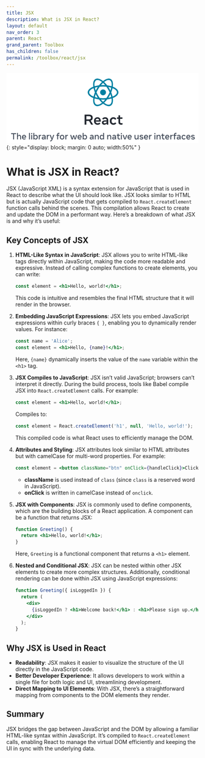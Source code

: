 ```yaml
---
title: JSX
description: What is JSX in React?
layout: default
nav_order: 3
parent: React
grand_parent: Toolbox
has_children: false
permalink: /toolbox/react/jsx
---
```


![Codelab](./images/reactlogo.png){: style="display: block; margin: 0 auto; width:50%" }

# What is JSX in React?

JSX (JavaScript XML) is a syntax extension for JavaScript that is used in React to describe what the UI should look like. JSX looks similar to HTML but is actually JavaScript code that gets compiled to `React.createElement` function calls behind the scenes. This compilation allows React to create and update the DOM in a performant way. Here’s a breakdown of what JSX is and why it’s useful:

## Key Concepts of JSX

1. **HTML-Like Syntax in JavaScript**:
   JSX allows you to write HTML-like tags directly within JavaScript, making the code more readable and expressive. Instead of calling complex functions to create elements, you can write:

   ```jsx
   const element = <h1>Hello, world!</h1>;
   ```

   This code is intuitive and resembles the final HTML structure that it will render in the browser.

2. **Embedding JavaScript Expressions**:
   JSX lets you embed JavaScript expressions within curly braces `{ }`, enabling you to dynamically render values. For instance:

   ```jsx
   const name = 'Alice';
   const element = <h1>Hello, {name}!</h1>;
   ```

   Here, `{name}` dynamically inserts the value of the `name` variable within the `<h1>` tag.

3. **JSX Compiles to JavaScript**:
   JSX isn’t valid JavaScript; browsers can’t interpret it directly. During the build process, tools like Babel compile JSX into `React.createElement` calls. For example:

   ```jsx
   const element = <h1>Hello, world!</h1>;
   ```

   Compiles to:

   ```javascript
   const element = React.createElement('h1', null, 'Hello, world!');
   ```

   This compiled code is what React uses to efficiently manage the DOM.

4. **Attributes and Styling**:
   JSX attributes look similar to HTML attributes but with camelCase for multi-word properties. For example:

   ```jsx
   const element = <button className="btn" onClick={handleClick}>Click me</button>;
   ```

   - **className** is used instead of `class` (since `class` is a reserved word in JavaScript).
   - **onClick** is written in camelCase instead of `onclick`.

5. **JSX with Components**:
   JSX is commonly used to define components, which are the building blocks of a React application. A component can be a function that returns JSX:

   ```jsx
   function Greeting() {
     return <h1>Hello, world!</h1>;
   }
   ```

   Here, `Greeting` is a functional component that returns a `<h1>` element.

6. **Nested and Conditional JSX**:
   JSX can be nested within other JSX elements to create more complex structures. Additionally, conditional rendering can be done within JSX using JavaScript expressions:

   ```jsx
   function Greeting({ isLoggedIn }) {
     return (
       <div>
         {isLoggedIn ? <h1>Welcome back!</h1> : <h1>Please sign up.</h1>}
       </div>
     );
   }
   ```

## Why JSX is Used in React

- **Readability**: JSX makes it easier to visualize the structure of the UI directly in the JavaScript code.
- **Better Developer Experience**: It allows developers to work within a single file for both logic and UI, streamlining development.
- **Direct Mapping to UI Elements**: With JSX, there’s a straightforward mapping from components to the DOM elements they render.

## Summary

JSX bridges the gap between JavaScript and the DOM by allowing a familiar HTML-like syntax within JavaScript. It’s compiled to `React.createElement` calls, enabling React to manage the virtual DOM efficiently and keeping the UI in sync with the underlying data.
